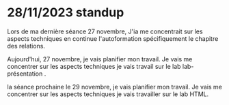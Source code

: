 # 28/11/2023 standup
Lors de ma dernière séance 27 novembre,  J'ia me concentrait sur les aspects techniques en continue l'autoformation spécifiquement le chapitre des relations.

Aujourd'hui, 27 novembre, je vais planifier mon travail. Je vais me concentrer sur les aspects techniques je vais travail sur  le lab lab-présentation  .

la séance prochaine le  29 novembre, je vais planifier mon travail. Je vais me concentrer sur les aspects techniques je vais travailler sur le lab HTML.